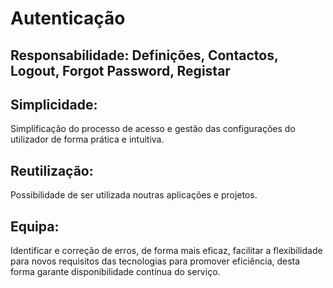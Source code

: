 # Autenticação

## Responsabilidade: Definições, Contactos, Logout, Forgot Password, Registar

## Simplicidade:
Simplificação do processo de acesso e gestão das configurações do utilizador de forma prática e intuitiva.

## Reutilização:
Possibilidade de ser utilizada noutras aplicações e projetos.

## Equipa:
Identificar e correção de erros, de forma mais eficaz, facilitar a flexibilidade para novos requisitos das tecnologias para promover eficiência, desta forma garante disponibilidade contínua do serviço.

